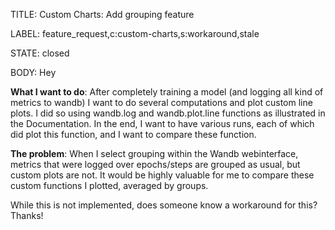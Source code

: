 TITLE:
Custom Charts: Add grouping feature

LABEL:
feature_request,c:custom-charts,s:workaround,stale

STATE:
closed

BODY:
Hey

**What I want to do**: After completely training a model (and logging all
kind of metrics to wandb) I want to do several computations and plot
custom line plots. I did so using wandb.log and wandb.plot.line
functions as illustrated in the Documentation. In the end, I want to
have various runs, each of which did plot this function, and I want to
compare these function.

**The problem**: When I select grouping within the Wandb webinterface,
metrics that were logged over epochs/steps are grouped as usual, but
custom plots are not. It would be highly valuable for me to compare
these custom functions I plotted, averaged by groups.

While this is not implemented, does someone know a workaround for this?
Thanks!

